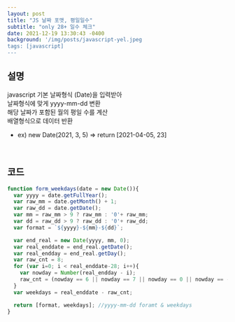 ```yaml
---
layout: post
title: "JS 날짜 포맷, 평일일수"
subtitle: "only 28+ 일수 체크"
date: 2021-12-19 13:30:43 -0400
background: '/img/posts/javascript-yel.jpeg
tags: [javascript]
---
```


## 설명
javascript 기본 날짜형식 (Date)을 입력받아    
날짜형식에 맞게 yyyy-mm-dd 변환   
해당 날짜가 포함된 월의 평일 수를 계산    
배열형식으로 데이터 반환   

* ex) new Date(2021, 3, 5) => return [2021-04-05, 23]    

<br>

## 코드

``` javascript
function form_weekdays(date = new Date()){
  var yyyy = date.getFullYear();
  var raw_mm = date.getMonth() + 1;
  var raw_dd = date.getDate();  
  var mm = raw_mm > 9 ? raw_mm : '0'+ raw_mm;
  var dd = raw_dd > 9 ? raw_dd : '0'+ raw_dd;
  var format = `${yyyy}-${mm}-${dd}`;

  var end_real = new Date(yyyy, mm, 0);
  var real_enddate = end_real.getDate();
  var real_endday = end_real.getDay();
  var raw_cnt = 8;  
  for (var i=0; i < real_enddate-28; i++){
    var nowday = Number(real_endday - i);
    raw_cnt = (nowday == 6 || nowday == 7 || nowday == 0 || nowday == -1) ? raw_cnt+1 : raw_cnt;
  }
  var weekdays = real_enddate - raw_cnt;

  return [format, weekdays]; //yyyy-mm-dd foramt & weekdays
}
```
